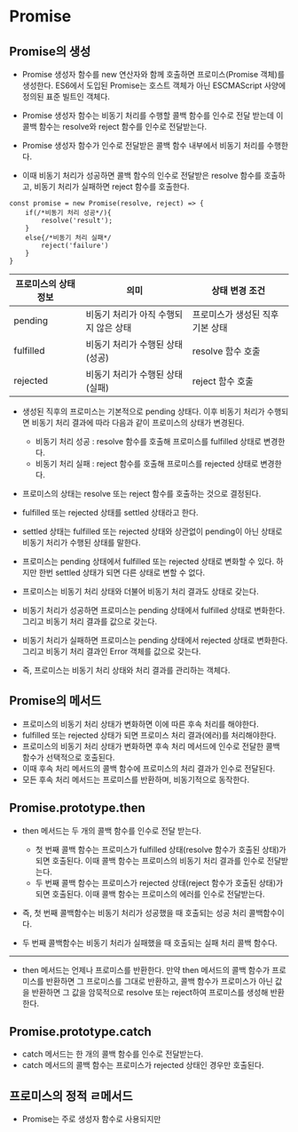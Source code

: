 # Promise 

## Promise의 생성
* Promise 생성자 함수를 new 연산자와 함께 호출하면 프로미스(Promise 객체)를 생성한다. ES6에서 도입된 Promise는 호스트 객체가 아닌 ESCMAScript 사양에 정의된 표준 빌트인 객체다.

* Promise 생성자 함수는 비동기 처리를 수행할 콜백 함수를 인수로 전달 받는데 이 콜백 함수는 resolve와 reject 함수를 인수로 전달받는다.

* Promise 생성자 함수가 인수로 전달받은 콜백 함수 내부에서 비동기 처리를 수행한다.

* 이때 비동기 처리가 성공하면 콜백 함수의 인수로 전달받은 resolve 함수를 호출하고, 비동기 처리가 실패하면 reject 함수를 호출한다. 

```
const promise = new Promise(resolve, reject) => {
    if(/*비동기 처리 성공*/){
        resolve('result');
    }
    else{/*비동기 처리 실패*/
        reject('failure')
    }
}
```

|프로미스의 상태 정보|의미|상태 변경 조건|
|------|---|---|
|pending|비동기 처리가 아직 수행되지 않은 상태|프로미스가 생성된 직후 기본 상태|
|fulfilled|비동기 처리가 수행된 상태(성공)|resolve 함수 호출|
|rejected|비동기 처리가 수행된 상태(실패)|reject 함수 호출|

* 생성된 직후의 프로미스는 기본적으로 pending 상태다. 이후 비동기 처리가 수행되면 비동기 처리 결과에 따라 다음과 같이 프로미스의 상태가 변경된다.
    * 비동기 처리 성공 : resolve 함수를 호출해 프로미스를 fulfilled 상태로 변경한다.
    * 비동기 처리 실패 : reject 함수를 호출해 프로미스를 rejected 상태로 변경한다.

* 프로미스의 상태는 resolve 또는 reject 함수를 호출하는 것으로 결정된다.
* fulfilled 또는 rejected 상태를 settled 상태라고 한다.
* settled 상태는 fulfilled 또는 rejected 상태와 상관없이 pending이 아닌 상태로 비동기 처리가 수행된 상태를 말한다.
* 프로미스는 pending 상태에서 fulfilled 또는 rejected 상태로 변화할 수 있다. 하지만 한번 settled 상태가 되면 다른 상태로 변할 수 없다.
* 프로미스는 비동기 처리 상태와 더불어 비동기 처리 결과도 상태로 갖는다. 
* 비동기 처리가 성공하면 프로미스는 pending 상태에서 fulfilled 상태로 변화한다. 그리고 비동기 처리 결과를 값으로 갖는다.
* 비동기 처리가 실패하면 프로미스는 pending 상태에서 rejected 상태로 변화한다. 그리고 비동기 처리 결과인 Error 객체를 값으로 갖는다. 
* 즉, 프로미스는 비동기 처리 상태와 처리 결과를 관리하는 객체다.

## Promise의 메서드
* 프로미스의 비동기 처리 상태가 변화하면 이에 따른 후속 처리를 해야한다.
* fulfilled 또는 rejected 상태가 되면 프로미스 처리 결과(에러)를 처리해야한다.
* 프로미스의 비동기 처리 상태가 변화하면 후속 처리 메서드에 인수로 전달한 콜백 함수가 선택적으로 호출된다.
* 이때 후속 처리 메서드의 콜백 함수에 프로미스의 처리 결과가 인수로 전달된다.
* 모든 후속 처리 메서드는 프로미스를 반환하며, 비동기적으로 동작한다.

## Promise.prototype.then
* then 메서드는 두 개의 콜백 함수를 인수로 전달 받는다.
    * 첫 번째 콜백 함수는 프로미스가 fulfilled 상태(resolve 함수가 호출된 상태)가 되면 호출된다. 이때 콜백 함수는 프로미스의 비동기 처리 결과를 인수로 전달받는다.
    * 두 번째 콜백 함수는 프로미스가 rejected 상태(reject 함수가 호출된 상태)가 되면 호출된다. 이때 콜백 함수는 프로미스의 에러를 인수로 전달받는다.

* 즉, 첫 번째 콜백함수는 비동기 처리가 성공했을 때 호출되는 성공 처리 콜백함수이다.
* 두 번째 콜백함수는 비동기 처리가 실패했을 때 호출되는 실패 처리 콜백 함수다.
---
* then 메서드는 언제나 프로미스를 반환한다. 만약 then 메서드의 콜백 함수가 프로미스를 반환하면 그 프로미스를 그대로 반환하고, 콜백 함수가 프로미스가 아닌 값을 반환하면 그 값을 암묵적으로 resolve 또는 reject하여 프로미스를 생성해 반환한다.

## Promise.prototype.catch
* catch 메서드는 한 개의 콜백 함수를 인수로 전달받는다. 
* catch 메서드의 콜백 함수는 프로미스가 rejected 상태인 경우만 호출된다.

## 프로미스의 정적 ㄹ메서드

* Promise는 주로 생성자 함수로 사용되지만 